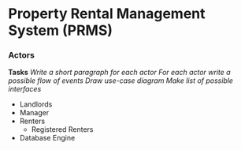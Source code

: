 
# Property Rental Management System (PRMS)
### Actors
**Tasks**
*Write a short paragraph for each actor*
*For each actor write a possible flow of events*
*Draw use-case diagram*
*Make list of possible interfaces*

* Landlords
* Manager
* Renters
	* Registered Renters
* Database Engine

<!--stackedit_data:
eyJoaXN0b3J5IjpbLTcwMjgyMTY2OV19
-->